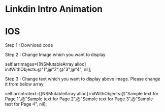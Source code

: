 # Linkdin Intro Animation

# IOS

Step 1 : Download code 

Step 2 : Change Image  which you want to display


self.arrImages=[[NSMutableArray alloc] initWithObjects:@"1",@"2",@"3",@"4", nil];

Step 3 : Change text which you want to display above image. Please change it from below array

 self.arrIntrotext=[[NSMutableArray alloc] initWithObjects:@"Sample text for Page 1",@"Sample text for Page 2",@"Sample text for Page 3",@"Sample text for Page 4", nil];
    
    
    
